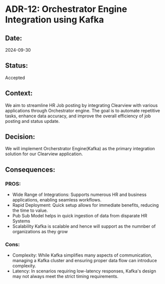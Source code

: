 # ADR-12: Orchestrator Engine Integration using Kafka 

## Date:
2024-09-30

## Status:
Accepted

## Context:
We aim to streamline HR Job posting by integrating Clearview with various applications through Orchestrator engine. The goal is to automate repetitive tasks, enhance data accuracy, and improve the overall efficiency of job posting and status update.

## Decision:
We will implement Orcherstrator Engine(Kafka) as the primary integration solution for our Clearview application.

## Consequences:
### PROS:
- Wide Range of Integrations: Supports numerous HR and business applications, enabling seamless workflows.
- Rapid Deployment: Quick setup allows for immediate benefits, reducing the time to value.
- Pub Sub Model helps in quick ingestion of data from disparate HR Systems 
-  Scalability Kafka is scalable and hence will support as the numnber of organizations as they grow

### Cons:
- Complexity: While Kafka simplifies many aspects of communication, managing a Kafka cluster and ensuring proper data flow can introduce complexity.
- Latency: In scenarios requiring low-latency responses, Kafka's design may not always meet the strict timing requirements.
